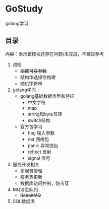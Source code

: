 # GoStudy
golang学习
## 目录

~~内容~~：表示该模块还存在问题/未完成，不建议参考

1. 进阶
    - ~~函数可变参数~~
    - 结构体选择性构建
    - 随机字符串
2. golang学习
   - golang基础数据类型和特征
     - 中文字符
     - map
     - string和byte互转
     - switch结构
   - 官方包学习
     - flag 输入参数
     - net 网络包
     - panic 异常抛出
     - reflect 反射
     - signal 信号
3. 服务开发相关
    - ~~多服务管理~~
    - 服务热更新
    - 数据库访问控制，防击穿
4. MQ消息队列
    - ~~RabbitMQ~~
5. SQL数据库
